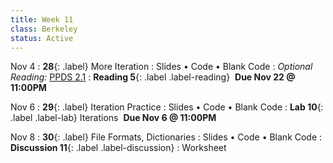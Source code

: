 ```yaml
---
title: Week 11
class: Berkeley
status: Active 
---
```

Nov 4
: **28**{: .label} More Iteration
  : Slides &#8226; Code &#8226; Blank Code
: *Optional Reading:* [PPDS 2.1](https://www.tomasbeuzen.com/python-programming-for-data-science/chapters/chapter2-loops-functions.html#for-loops)
: **Reading 5**{: .label .label-reading} &nbsp;**Due Nov 22 @ 11:00PM**


Nov 6
: **29**{: .label} Iteration Practice
  : Slides &#8226; Code &#8226; Blank Code
: **Lab 10**{: .label .label-lab} Iterations  &nbsp;**Due Nov 6 @ 11:00PM**


Nov 8
: **30**{: .label} File Formats, Dictionaries
  : Slides &#8226; Code &#8226; Blank Code
: **Discussion 11**{: .label .label-discussion}
  : Worksheet 
  <!--&#8226; [Solutions](./assignments/disc01-sols.pdf) -->